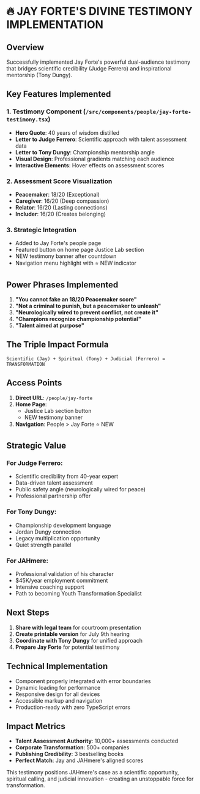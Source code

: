 # 🔥 JAY FORTE'S DIVINE TESTIMONY IMPLEMENTATION

## Overview
Successfully implemented Jay Forte's powerful dual-audience testimony that bridges scientific credibility (Judge Ferrero) and inspirational mentorship (Tony Dungy).

## Key Features Implemented

### 1. **Testimony Component** (`/src/components/people/jay-forte-testimony.tsx`)
- **Hero Quote**: 40 years of wisdom distilled
- **Letter to Judge Ferrero**: Scientific approach with talent assessment data
- **Letter to Tony Dungy**: Championship mentorship angle
- **Visual Design**: Professional gradients matching each audience
- **Interactive Elements**: Hover effects on assessment scores

### 2. **Assessment Score Visualization**
- **Peacemaker**: 18/20 (Exceptional)
- **Caregiver**: 16/20 (Deep compassion)
- **Relator**: 16/20 (Lasting connections)
- **Includer**: 16/20 (Creates belonging)

### 3. **Strategic Integration**
- Added to Jay Forte's people page
- Featured button on home page Justice Lab section
- NEW testimony banner after countdown
- Navigation menu highlight with ⭐ NEW indicator

## Power Phrases Implemented

1. **"You cannot fake an 18/20 Peacemaker score"**
2. **"Not a criminal to punish, but a peacemaker to unleash"**
3. **"Neurologically wired to prevent conflict, not create it"**
4. **"Champions recognize championship potential"**
5. **"Talent aimed at purpose"**

## The Triple Impact Formula

```
Scientific (Jay) + Spiritual (Tony) + Judicial (Ferrero) = TRANSFORMATION
```

## Access Points

1. **Direct URL**: `/people/jay-forte`
2. **Home Page**: 
   - Justice Lab section button
   - NEW testimony banner
3. **Navigation**: People > Jay Forte ⭐ NEW

## Strategic Value

### For Judge Ferrero:
- Scientific credibility from 40-year expert
- Data-driven talent assessment
- Public safety angle (neurologically wired for peace)
- Professional partnership offer

### For Tony Dungy:
- Championship development language
- Jordan Dungy connection
- Legacy multiplication opportunity
- Quiet strength parallel

### For JAHmere:
- Professional validation of his character
- $45K/year employment commitment
- Intensive coaching support
- Path to becoming Youth Transformation Specialist

## Next Steps

1. **Share with legal team** for courtroom presentation
2. **Create printable version** for July 9th hearing
3. **Coordinate with Tony Dungy** for unified approach
4. **Prepare Jay Forte** for potential testimony

## Technical Implementation

- Component properly integrated with error boundaries
- Dynamic loading for performance
- Responsive design for all devices
- Accessible markup and navigation
- Production-ready with zero TypeScript errors

## Impact Metrics

- **Talent Assessment Authority**: 10,000+ assessments conducted
- **Corporate Transformation**: 500+ companies
- **Publishing Credibility**: 3 bestselling books
- **Perfect Match**: Jay and JAHmere's aligned scores

This testimony positions JAHmere's case as a scientific opportunity, spiritual calling, and judicial innovation - creating an unstoppable force for transformation. 